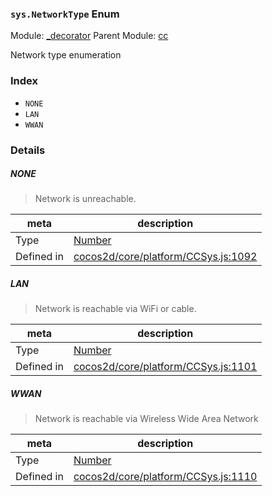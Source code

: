 ### `sys.NetworkType` Enum



Module: [_decorator](../modules/_decorator.md)
Parent Module: [cc](../modules/cc.md)


Network type enumeration


### Index
  - `NONE`
  - `LAN`
  - `WWAN`

### Details


##### NONE

> Network is unreachable.

| meta | description |
|------|-------------|
| Type | <a href="https://developer.mozilla.org/en/JavaScript/Reference/Global_Objects/Number" class="crosslink external" target="_blank">Number</a> |
| Defined in | [cocos2d/core/platform/CCSys.js:1092](https://github.com/cocos-creator/engine/blob/98967f5e8c458e65203b56f900ee34c8ea836e72/cocos2d/core/platform/CCSys.js#L1092) |



##### LAN

> Network is reachable via WiFi or cable.

| meta | description |
|------|-------------|
| Type | <a href="https://developer.mozilla.org/en/JavaScript/Reference/Global_Objects/Number" class="crosslink external" target="_blank">Number</a> |
| Defined in | [cocos2d/core/platform/CCSys.js:1101](https://github.com/cocos-creator/engine/blob/98967f5e8c458e65203b56f900ee34c8ea836e72/cocos2d/core/platform/CCSys.js#L1101) |



##### WWAN

> Network is reachable via Wireless Wide Area Network

| meta | description |
|------|-------------|
| Type | <a href="https://developer.mozilla.org/en/JavaScript/Reference/Global_Objects/Number" class="crosslink external" target="_blank">Number</a> |
| Defined in | [cocos2d/core/platform/CCSys.js:1110](https://github.com/cocos-creator/engine/blob/98967f5e8c458e65203b56f900ee34c8ea836e72/cocos2d/core/platform/CCSys.js#L1110) |


